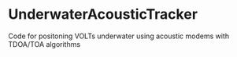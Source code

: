 # UnderwaterAcousticTracker
Code for positoning VOLTs underwater using acoustic modems with TDOA/TOA algorithms

